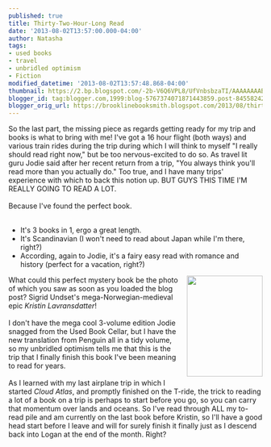 ```yaml
---
published: true
title: Thirty-Two-Hour-Long Read
date: '2013-08-02T13:57:00.000-04:00'
author: Natasha
tags:
- used books
- travel
- unbridled optimism
- Fiction
modified_datetime: '2013-08-02T13:57:48.868-04:00'
thumbnail: https://2.bp.blogspot.com/-2b-V6Q6VPL8/UfVnbsbzaTI/AAAAAAAABWo/dGovT3tuxzw/s72-c/kristinlav-thumb-300x400-51764.jpg
blogger_id: tag:blogger.com,1999:blog-5767374071871443859.post-8455824277475987824
blogger_orig_url: https://brooklinebooksmith.blogspot.com/2013/08/thirty-two-hour-long-read.html
---
```


So the last part, the missing piece as regards getting ready for my trip and books is what to bring with me! I've got a 16 hour flight (both ways) and various train rides during the trip during which I will think to myself "I really should read right now," but be too nervous-excited to do so. As travel lit guru Jodie said after her recent return from a trip, "You always think you'll read more than you actually do." Too true, and I have many trips' experience with which to back this notion up. BUT GUYS THIS TIME I'M REALLY GOING TO READ A LOT.<br /><br />Because I've found the perfect book.<br /><br /><ul><li>It's 3 books in 1, ergo a great length.</li><li>It's Scandinavian (I won't need to read about Japan while I'm there, right?)</li><li>According, again to Jodie, it's a fairy easy read with romance and history (perfect for a vacation, right?)</li></ul><div class="separator" style="clear: both; text-align: center;"><a href="https://2.bp.blogspot.com/-2b-V6Q6VPL8/UfVnbsbzaTI/AAAAAAAABWo/dGovT3tuxzw/s1600/kristinlav-thumb-300x400-51764.jpg" imageanchor="1" style="clear: right; float: right; margin-bottom: 1em; margin-left: 1em;"><img border="0" height="200" src="https://2.bp.blogspot.com/-2b-V6Q6VPL8/UfVnbsbzaTI/AAAAAAAABWo/dGovT3tuxzw/s200/kristinlav-thumb-300x400-51764.jpg" width="150" /></a></div><div>What could this perfect mystery book be the photo of which you saw as soon as you loaded the blog post? Sigrid Undset's mega-Norwegian-medieval epic <i>Kristin Lavransdatter</i>!&nbsp;</div><div><br /></div><div>I don't have the mega cool 3-volume edition Jodie snagged from the Used Book Cellar, but I have the new translation from Penguin all in a tidy volume, so my unbridled optimism tells me that this is the trip that I finally finish this book I've been meaning to read for years.&nbsp;</div><div><br /></div><div>As I learned with my last airplane trip in which I started <i>Cloud Atlas</i>, and promptly finished on the T-ride, the trick to reading a lot of a book on a trip is perhaps to start before you go, so you can carry that momentum over lands and oceans. So I've read through ALL my to-read pile and am currently on the last book before Kristin, so I'll have a good head start before I leave and will for surely finish it finally just as I descend back into Logan at the end of the month. Right?&nbsp;</div>